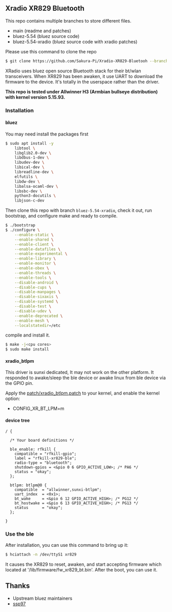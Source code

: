 ## Xradio XR829 Bluetooth

This repo contains multiple branches to store different files.
- main (readme and patches)
- bluez-5.54 (bluez source code)
- bluez-5.54-xradio (bluez source code with xradio patches)

Please use this command to clone the repo
```bash
$ git clone https://github.com/Sakura-Pi/Xradio-XR829-Bluetooh --branch <branch> --depth 1
```

XRadio uses bluez open source Bluetooth stack for their bt/wlan transceivers. When XR829 has been awaken, it use UART to download the firmware to the device. It's totally in the userspace rather than the driver.

**This repo is tested under Allwinner H3 (Armbian bullseye distribution) with kernel version 5.15.93.**

### Installation

#### bluez
You may need install the packages first
```bash
$ sudo apt install -y
    libtool \
    libglib2.0-dev \
    libdbus-1-dev \
    libudev-dev \
    libical-dev \
    libreadline-dev \
    elfutils \
    libdw-dev \
    libalsa-ocaml-dev \
    libsbc-dev \
    python3-docutils \
    libjson-c-dev
```

Then clone this repo with branch `bluez-5.54-xradio`, check it out, run bootstrap, and configure make and ready to compile.
```bash
$ ./bootstrap
$ ./configure \
    --enable-static \
    --enable-shared \
    --enable-client \
    --enable-datafiles \
    --enable-experimental \
    --enable-library \
    --enable-monitor \
    --enable-obex \
    --enable-threads \
    --enable-tools \
    --disable-android \
    --disable-cups \
    --disable-manpages \
    --disable-sixaxis \
    --disable-systemd \
    --disable-test \
    --disable-udev \
    --enable-deprecated \
    --enable-mesh \
    --localstatedir=/etc
```

compile and install it.
```bash
$ make -j<cpu cores>
$ sudo make install
```

#### xradio_btlpm
This driver is sunxi dedicated, It may not work on the other platform. It responded to awake/sleep the ble device or awake linux from ble device via the GPIO pin.

Apply the [patch/xradio_btlpm.patch](patch/xradio_btlpm.patch) to your kernel, and enable the kernel option:
- CONFIG_XR_BT_LPM=m

#### device tree
```dts
/ {

  /* Your board definitions */

  ble_enable: rfkill {
    compatible = "rfkill-gpio";
    label = "rfkill-xr829-ble";
    radio-type = "bluetooth";
    shutdown-gpios = <&pio 0 6 GPIO_ACTIVE_LOW>; /* PA6 */
    status = "okay";
  };

  btlpm: btlpm@0 {
    compatible  = "allwinner,sunxi-btlpm";
    uart_index  = <0x1>;
    bt_wake     = <&pio 6 12 GPIO_ACTIVE_HIGH>; /* PG12 */
    bt_hostwake = <&pio 6 13 GPIO_ACTIVE_HIGH>; /* PG13 */
    status      = "okay";
  };

}
```

### Use the ble

After installation, you can use this command to bring up it:
```bash
$ hciattach -n /dev/ttyS1 xr829
```
It causes the XR829 to reset, awaken, and start accepting firmware which located at '/lib/firmware/fw_xr829_bt.bin'. After the boot, you can use it.

## Thanks
- Upstream bluez maintainers
- [ssp97](https://github.com/ssp97)
